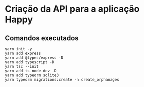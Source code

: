 # Criação da API para a aplicação Happy

## Comandos executados
```
yarn init -y
yarn add express
yarn add @types/express -D
yarn add typescript -D
yarn tsc --init
yarn add ts-node-dev -D
yarn add typeorm sqlite3
yarn typeorm migrations:create -n create_orphanages

```